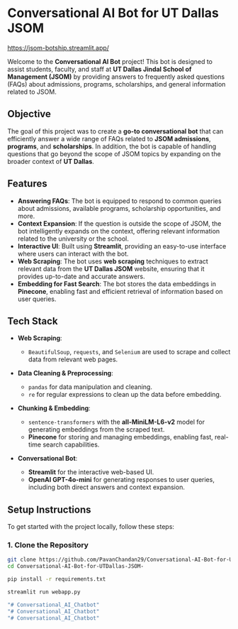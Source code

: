 # Conversational AI Bot for UT Dallas JSOM 
  https://jsom-botship.streamlit.app/

Welcome to the **Conversational AI Bot** project! This bot is designed to assist students, faculty, and staff at **UT Dallas Jindal School of Management (JSOM)** by providing answers to frequently asked questions (FAQs) about admissions, programs, scholarships, and general information related to JSOM.

## Objective
The goal of this project was to create a **go-to conversational bot** that can efficiently answer a wide range of FAQs related to **JSOM admissions**, **programs**, and **scholarships**. In addition, the bot is capable of handling questions that go beyond the scope of JSOM topics by expanding on the broader context of **UT Dallas**.

## Features
- **Answering FAQs**: The bot is equipped to respond to common queries about admissions, available programs, scholarship opportunities, and more.
- **Context Expansion**: If the question is outside the scope of JSOM, the bot intelligently expands on the context, offering relevant information related to the university or the school.
- **Interactive UI**: Built using **Streamlit**, providing an easy-to-use interface where users can interact with the bot.
- **Web Scraping**: The bot uses **web scraping** techniques to extract relevant data from the **UT Dallas JSOM** website, ensuring that it provides up-to-date and accurate answers.
- **Embedding for Fast Search**: The bot stores the data embeddings in **Pinecone**, enabling fast and efficient retrieval of information based on user queries.

## Tech Stack
- **Web Scraping**: 
  - `BeautifulSoup`, `requests`, and `Selenium` are used to scrape and collect data from relevant web pages.
  
- **Data Cleaning & Preprocessing**: 
  - `pandas` for data manipulation and cleaning.
  - `re` for regular expressions to clean up the data before embedding.

- **Chunking & Embedding**: 
  - `sentence-transformers` with the **all-MiniLM-L6-v2** model for generating embeddings from the scraped text.
  - **Pinecone** for storing and managing embeddings, enabling fast, real-time search capabilities.

- **Conversational Bot**:
  - **Streamlit** for the interactive web-based UI.
  - **OpenAI GPT-4o-mini** for generating responses to user queries, including both direct answers and context expansion.

## Setup Instructions
To get started with the project locally, follow these steps:

### 1. Clone the Repository
```bash
git clone https://github.com/PavanChandan29/Conversational-AI-Bot-for-UTDallas-JSOM-
cd Conversational-AI-Bot-for-UTDallas-JSOM-

pip install -r requirements.txt

streamlit run webapp.py

"# Conversational_AI_Chatbot" 
"# Conversational_AI_Chatbot" 
"# Conversational_AI_Chatbot" 
